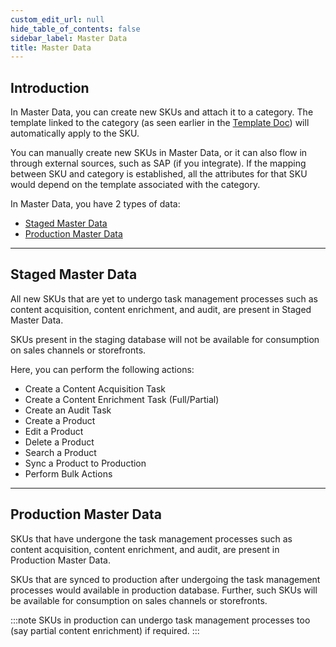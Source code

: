 ```yaml
---
custom_edit_url: null
hide_table_of_contents: false
sidebar_label: Master Data
title: Master Data
---
```


## Introduction

In Master Data, you can create new SKUs and attach it to a category. The template linked to the category (as seen earlier in the [Template Doc](/docs/pim/template/create-templates#category-mapping)) will automatically apply to the SKU.

You can manually create new SKUs in Master Data, or it can also flow in through external sources, such as SAP (if you integrate). If the mapping between SKU and category is established, all the attributes for that SKU would depend on the template associated with the category.

In Master Data, you have 2 types of data:

* [Staged Master Data](#staged-master-data)
* [Production Master Data](#production-master-data)

---

## Staged Master Data

All new SKUs that are yet to undergo task management processes such as content acquisition, content enrichment, and audit, are present in Staged Master Data.

SKUs present in the staging database will not be available for consumption on sales channels or storefronts. 

Here, you can perform the following actions:

* Create a Content Acquisition Task
* Create a Content Enrichment Task (Full/Partial)
* Create an Audit Task
* Create a Product
* Edit a Product
* Delete a Product
* Search a Product
* Sync a Product to Production 
* Perform Bulk Actions

---

## Production Master Data

SKUs that have undergone the task management processes such as content acquisition, content enrichment, and audit, are present in Production Master Data.

SKUs that are synced to production after undergoing the task management processes would available in production database. Further, such SKUs will be available for consumption on sales channels or storefronts. 

:::note
SKUs in production can undergo task management processes too (say partial content enrichment) if required.
:::
